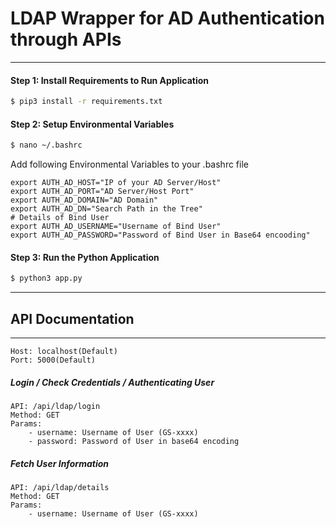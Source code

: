 # LDAP Wrapper for AD Authentication through APIs
--------------------------------------------------

#### Step 1: Install Requirements to Run Application

```bash
$ pip3 install -r requirements.txt
```

#### Step 2: Setup Environmental Variables
```bash
$ nano ~/.bashrc
```
Add following Environmental Variables to your .bashrc file
```text
export AUTH_AD_HOST="IP of your AD Server/Host"
export AUTH_AD_PORT="AD Server/Host Port"
export AUTH_AD_DOMAIN="AD Domain"
export AUTH_AD_DN="Search Path in the Tree"
# Details of Bind User 
export AUTH_AD_USERNAME="Username of Bind User"
export AUTH_AD_PASSWORD="Password of Bind User in Base64 encooding"
```
#### Step 3: Run the Python Application
```bash
$ python3 app.py
``` 

----------------------------------

## API Documentation
-------------------
```api
Host: localhost(Default)
Port: 5000(Default)
```

##### Login / Check Credentials / Authenticating User
```api
API: /api/ldap/login
Method: GET
Params:
    - username: Username of User (GS-xxxx)
    - password: Password of User in base64 encoding
```

##### Fetch User Information
```api
API: /api/ldap/details
Method: GET
Params:
    - username: Username of User (GS-xxxx)
```
